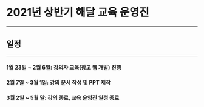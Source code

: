 # 2021년 상반기 해달 교육 운영진
***
## 일정
***
#### 1월 23일 ~ 2월 6일: 강의자 교육(장고 웹 개발) 진행

#### 2월 7일 ~ 3월 1일: 강의 문서 작성 및 PPT 제작

#### 3월 2일 ~ 5월 말: 강의 종료, 교육 운영진 일정 종료

